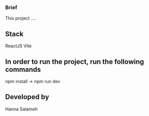### Brief
This project ....


## Stack
ReactJS Vite

## In order to run the project, run the following commands
npm install -> npm run dev

## Developed by
Hanna Salameh